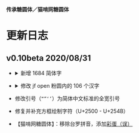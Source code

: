 **传承糖圆体／猫啃网糖圆体**

# 更新日志

## v0.10beta 2020/08/31

- <details>
    <summary>新增 1684 简体字</summary>
    <p>

    - 皑蔼爱肮袄坝罢摆败颁办绊帮绑镑谤饱报鲍辈贝钡狈备惫绷笔毕毙币闭边编贬变辩辫标膘鳖别瘪濒滨宾摈饼拨钵铂驳补财惭灿苍舱仓沧厕侧测层茬诧搀掺馋谗缠铲产阐颤场尝长偿肠畅钞车彻郴尘陈衬撑惩诚骋迟驰齿炽宠踌筹绸橱锄雏滁础储处传疮闯创锤纯绰词赐聪囱丛凑蹿窜错达带贷单郸掸惮诞弹挡荡捣岛导邓敌涤缔颠垫电钓调谍叠钉顶锭订丢东动栋侗冻犊读赌镀锻缎兑队对顿钝掇夺垛鹅额讹恶饿尔饵贰发罚阀珐矾钒烦贩饭访纺飞诽废费纷坟奋愤粪枫锋风疯冯缝讽凤肤辐涪抚辅赋负讣妇缚该钙秆赣刚钢纲岗镐搁鸽阁铬给龚宫巩贡钩沟购够蛊顾剐关观馆惯贯规归龟闺轨诡贵刽辊滚锅过骇韩汉阂鹤贺轰鸿红壶护沪户哗华话欢环还缓换唤痪焕涣谎挥辉毁贿秽烩汇讳诲绘荤浑获货祸击积饥讥鸡绩缉辑级挤剂济计记际继纪夹荚颊贾钾驾歼监坚笺间艰缄茧检碱硷拣捡简俭减槛鉴贱见键舰剑渐溅涧浆桨奖讲酱胶浇骄娇搅铰矫侥饺缴绞轿较秸阶节结诫紧锦仅谨进劲荆鲸经颈镜竞净纠驹举锯剧鹃绢撅觉诀绝钧军骏开凯颗壳课垦恳抠库裤挎块宽矿旷亏岿窥馈溃扩阔赖蓝栏拦篮阑兰澜谰揽览懒缆烂滥捞劳涝乐镭垒类篱鲤丽厉砾历傈沥俩联莲连镰涟敛脸链炼练两辆谅疗辽镣猎临邻鳞赁龄铃灵领馏刘龙聋咙笼垄拢娄搂篓卢颅庐卤虏鲁赂录陆驴吕铝侣缕虑滤绿峦滦抡轮伦仑沦纶论萝罗逻锣箩骡骆络妈玛码蚂马骂吗买卖迈瞒馒满谩锚铆贸镁门闷们锰谜觅绵缅庙灭悯闽鸣铭谬谋亩呐钠纳难挠脑恼闹馁拟腻蔫撵酿鸟聂镊镍柠狞拧泞钮纽脓浓农疟诺鸥呕盘庞耪赔喷鹏骗飘频贫评泼颇铺谱脐齐骑岂启讫牵钎铅迁签谦钱钳谴堑枪呛墙蔷强抢锹桥乔侨翘窍钦亲轻氢倾顷请庆琼穷趋驱颧权劝鹊让饶绕热韧认纫荣绒软锐闰润萨赛叁伞丧骚扫涩杀纱筛删闪陕赡缮伤赏烧绍赊摄设绅审婶肾渗绳师狮诗时蚀实识驶势释饰视试兽输书赎术树竖帅谁顺说硕烁丝饲耸怂颂讼诵苏诉肃虽绥岁孙损缩琐锁獭挞态摊贪瘫滩坛谭谈汤烫绦讨腾誊锑题屉贴铁厅铜统头秃图团颓蜕鸵驮驼椭洼袜顽韦违围为潍维苇伟伪纬谓卫闻纹稳问挝蜗涡窝卧呜钨乌诬芜吴坞雾务误锡牺袭习铣戏细虾辖锨鲜纤贤衔闲显险现县馅宪线厢镶乡详响项萧嚣销晓啸协胁谐泻谢锌衅兴汹锈绣须许绪续轩悬选癣绚勋询寻驯汛训讯逊压鸦鸭蚜哑亚讶盐严颜阎艳厌砚谚验鸯杨扬阳养样摇尧窑谣药爷页业铱颐遗仪蚁艺亿忆义诣议谊译绎荫阴银饮隐樱婴鹰应缨莹萤营荧蝇赢颖哟拥忧邮铀诱舆鱼渔娱屿语狱预鸳辕园员圆缘远约跃钥阅郧陨运蕴酝晕杂灾载攒暂赞赃脏凿枣责择则泽贼赠轧铡闸栅诈斋债毡盏斩辗崭栈战绽张涨帐账胀赵辙锗这贞针侦诊镇阵挣睁狰帧郑证织职执纸挚掷帜质钟终肿众诌轴皱骤诸诛烛瞩贮铸驻专砖转赚桩妆锥赘坠缀谆浊兹资渍综总纵邹诅组钻亍丌乇鼗芈啬厍厣赝匦匮赜卣劁劐伧佧侬俪偾僦佥黉冁訇凫亵讠讦讧讪讴讵讷诂诃诋诏诎诒诓诔诖诘诙诜诟诠诤诨诩诮诰诳诶诹诼诿谀谂谄谇谌谏谑谒谔谕谖谙谛谘谝谟谠谡谥谧谪谫谮谯谲谳谵谶卺陔邬邴邳邺邾郓郜郗郫郾鄢鄯酆刍奂劢勐勰凼墼埏埙埽堞芄芾苋苌苕荑荞荠荨荭荮莶莺莼蒇蒉蓣蔹蕤薅夼尥尴掼揿撄撷擀甙叽呗呙咂呤咝哒唠唢啧啭嗵辔嘁嘤嚯囵帻幞岖岘岽崃豳巅猃猬饧馍馐庳赓廑廪怆恻恽惬愦闩闼阒阕阖浈浏浒浔渖渌潇潋濑瀵灏辶迓迕迮迳逄逦逭逯遄彐彘屦羼艴娅嫠尜骘纟纡纣纥纨纩纭纰纾绀绁绂绉绋绌绐绔绗绛绠绡绨绫绮绯绱绲缍绶绺绻绾缁缂缃缇缈缋缌缏缑缒缗缙缜缛缟缡缢缣缤缥缦缧缪缫缬缭缯缰缱缲缳缵珏顼珲琏璎瓒璺杈枧枭桢桦棂棼椠榄榇槠樾橐橼檩獒殇殒殓殛轫轭轱轲轳轵轶轸轷轹轺轼轾辁辂辄辇辋辍辎辏辘辚軎戋戗戥戬昙晖贲贳贶贻贽赀赅赆赈赉赇赍赕赙觇觊觋觌觎觏觐觑牮犋挲氅氇氍氡牍虢胧脲膪欤飒飓飕飙飚毂炀炝焖煺扃祯戆肀砀砉砗碛眚眢睐睑罱羁蠲钆钇钋钊钌钍钏钐钔钗钕钚钛钣钤钫钪钭钬钯钰钲钴钷钹钺钼钽钿铄铈铉铊铋铌铍铎铐铑铒铕铗铙铘铛铞铟铠铢铤铥铧铨铪铩铫铮铯铳铴铵铷铹铽铿锃锂锆锇锉锊锎锏锒锓锔锕锖锘锛锝锞锟锢锪锫锩锬锱锲锴锶锷锸锾锿镂锵镄镅镆镉镌镎镏镒镓镔镖镗镘镛镞镝镡镢镤镥镦镧镨镩镪镫镬镯镱镲镳锺秫瓞鸠鸢鸩鸫鸶鸺鹉鹌鹑鹗鹞鹦鹩鹫鹱疰瘗瘥瘿瘵瘾癞癫窳裆裢裣襻皲聃聩顸颀颃颉颌颍颏颔颚颛颞颟颡颢颥颦虿虺蚬蝤罂笕笤笾箦箫篑簦籁舄袅羟翮趱豇鹾跄跷跹踬躏躜觫靓雳霭龀鼋雒雠錾鎏鲟鲢鲨鲫鲭鲺鲼鳄鳍鳕鳝鞑髋魇飨餍鬓麽麇黧鼽齄

    </p>
</details>

- <details>
    <summary>修改 jf open 粉圆内的 106 个汉字</summary> 
    <p>

    - 辵部（新字形）：巡暹槌燧篷糙腿蓬褪迂迄迅迎近返迢迤迥迦迨迩迪迫迭述迷迸迹追退送适逃逅逆逋逍透逐逑递途逖逗通逛逝逞速造逡逢逮逵逶逸逼逾遁遂遇遍遏遐遑遒道遘遛遢遣遥遨遭遮遴遵遽避邀邂邃邈邋醚随隧髓

    - 其他：善膳蟮禄剥花靴丰墟将辨径滞茎蘸赧冒帽

    </p>
</details>

- 修改引号（`“”‘’`）为简体中文标准的全宽引号

- 修复并补充方框绘制字符（U+2500 - U+254B）

- 【猫啃网糖圆体】：移除台罗拼音，添加[彩蛋（误）](https://maoken.com/tangyuan)